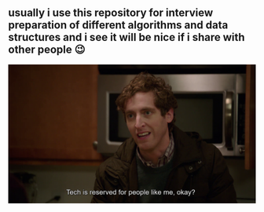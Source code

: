 ## usually i use this repository for interview preparation of different algorithms and data structures and i see it will be nice if i share with other people :wink:

![](./richard-silicon-valley-s04-e05.png)